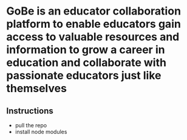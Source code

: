 # GoBe is an educator collaboration platform to enable educators gain access to valuable resources and information to grow a career in education and collaborate with passionate educators just like themselves

## Instructions
- pull the repo
- install node modules
